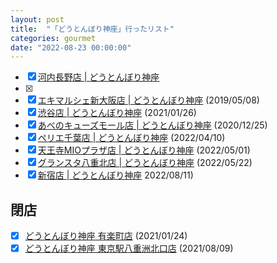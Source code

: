```yaml
---
layout: post
title:  "「どうとんぼり神座」行ったリスト"
categories: gourmet
date: "2022-08-23 00:00:00"
---
```


- [x] [河内長野店 \| どうとんぼり神座](https://kamukura.co.jp/shop/146/)
- [x] 
- [x] [エキマルシェ新大阪店 \| どうとんぼり神座](https://kamukura.co.jp/shop/38/) (2019/05/08)
- [x] [渋谷店 \| どうとんぼり神座](https://kamukura.co.jp/shop/208/) (2021/01/26)
- [x] [あべのキューズモール店 \| どうとんぼり神座](https://kamukura.co.jp/shop/809/) (2020/12/25)
- [x] [ペリエ千葉店 \| どうとんぼり神座](https://kamukura.co.jp/shop/923/) (2022/04/10)
- [x] [天王寺MIOプラザ店 \| どうとんぼり神座](https://kamukura.co.jp/shop/114/) (2022/05/01)
- [x] [グランスタ八重北店 \| どうとんぼり神座](https://kamukura.co.jp/shop/4706/) (2022/05/22)
- [x] [新宿店 \| どうとんぼり神座](https://kamukura.co.jp/shop/211/) 2022/08/11)

## 閉店

- [x] [どうとんぼり神座 有楽町店](https://kamukura.co.jp/news/3099/) (2021/01/24)
- [x] [どうとんぼり神座 東京駅八重洲北口店](https://kamukura.co.jp/news/4109/) (2021/08/09)
